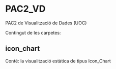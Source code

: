 # PAC2_VD
PAC2 de Visualització de Dades (UOC)

Contingut de les carpetes:

## icon_chart

Conté:
la visualització estàtica de tipus Icon_Chart
